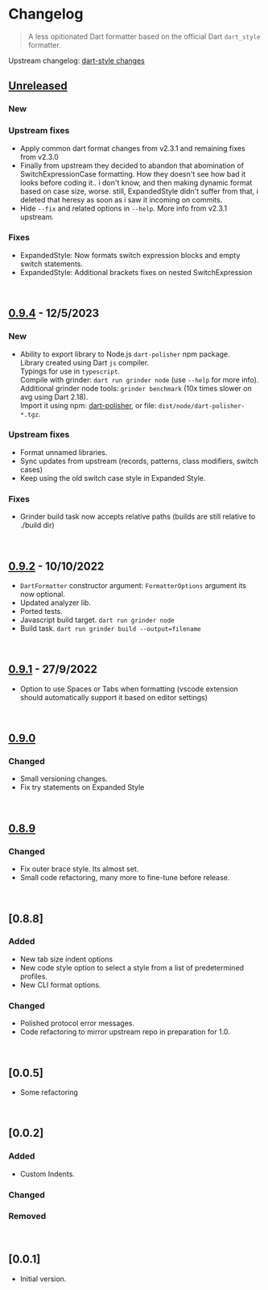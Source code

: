 # Changelog
>A less opitionated Dart formatter based on the official Dart `dart_style` formatter.

Upstream changelog: [dart-style changes](https://github.com/dart-lang/dart_style/blob/main/CHANGELOG.md)

## [Unreleased]

### New

### Upstream fixes
- Apply common dart format changes from v2.3.1 and remaining fixes from v2.3.0
- Finally from upstream they decided to abandon that abomination of SwitchExpressionCase formatting.
How they doesn't see how bad it looks before coding it.. i don't know, and then making dynamic format based on case size, worse.
still, ExpandedStyle didn't suffer from that, i deleted that heresy as soon as i saw it incoming on commits.
- Hide `--fix` and related options in `--help`. More info from v2.3.1 upstream.

### Fixes
- ExpandedStyle: Now formats switch expression blocks and empty switch statements.
- ExpandedStyle: Additional brackets fixes on nested SwitchExpression

<br>

## [0.9.4] - 12/5/2023

### New
- Ability to export library to Node.js `dart-polisher` npm package.  
Library created using Dart `js` compiler.  
Typings for use in `typescript`.  
Compile with grinder: `dart run grinder node` (use `--help` for more info).  
Additional grinder node tools: `grinder benchmark` (10x times slower on avg using Dart 2.18).  
Import it using npm: [dart-polisher](https://www.npmjs.com/package/dart-polisher), or file: `dist/node/dart-polisher-*.tgz`.

### Upstream fixes
- Format unnamed libraries.
- Sync updates from upstream (records, patterns, class modifiers, switch cases)
- Keep using the old switch case style in Expanded Style.

### Fixes
- Grinder build task now accepts relative paths (builds are still relative to ./build dir)

<br>

## [0.9.2] - 10/10/2022
- `DartFormatter` constructor argument: `FormatterOptions` argument its now optional.
- Updated analyzer lib.
- Ported tests.
- Javascript build target. `dart run grinder node`
- Build task. `dart run grinder build --output=filename`

<br>

## [0.9.1] - 27/9/2022
- Option to use Spaces or Tabs when formatting (vscode extension should automatically support it based on editor settings)

<br>

## [0.9.0]
### Changed
- Small versioning changes.
- Fix try statements on Expanded Style

<br>

## [0.8.9]
### Changed
- Fix outer brace style. Its almost set.
- Small code refactoring, many more to fine-tune before release.

<br>

## [0.8.8]
### Added
- New tab size indent options
- New code style option to select a style from a list of predetermined profiles.
- New CLI format options.

### Changed
- Polished protocol error messages.
- Code refactoring to mirror upstream repo in preparation for 1.0.

<br>

## [0.0.5]
- Some refactoring

<br>

## [0.0.2]
### Added
- Custom Indents.
### Changed
### Removed

<br>

## [0.0.1]
- Initial version.


[Unreleased]: https://github.com/xnfo-dart/dart-polisher/compare/v0.9.4...HEAD
[0.9.4]: https://github.com/xnfo-dart/dart-polisher/releases/tag/v0.9.4
[0.9.2]: https://github.com/xnfo-dart/dart-polisher/releases/tag/v0.9.2
[0.9.1]: https://github.com/xnfo-dart/dart-polisher/releases/tag/v0.9.1
[0.9.0]: https://github.com/xnfo-dart/dart-polisher/releases/tag/v0.9.0
[0.8.9]: https://github.com/xnfo-dart/dart-polisher/releases/tag/v0.8.9